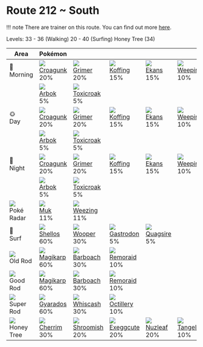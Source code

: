 # Route 212 ~ South

!!! note
    There are trainer on this route. You can find out more [here](../../trainer_pokemon/route_212__south/).

Levels: 33 - 36 (Walking) 20 - 40 (Surfing) Honey Tree (34)

Area                           | Pokémon                           | &nbsp;                            | &nbsp;                            | &nbsp;                            | &nbsp;                            | &nbsp;
---                            | ---                               | ---                               | ---                               | ---                               | ---                               | ---
🌅<br>Morning                   | ![][453]<br> [Croagunk]<br> 20%  | ![][088]<br> [Grimer]<br> 20%    | ![][109]<br> [Koffing]<br> 15%   | ![][023]<br> [Ekans]<br> 15%     | ![][070]<br> [Weepinbell]<br> 10%| ![][271]<br> [Lombre]<br> 10%
&nbsp;                         | ![][024]<br> [Arbok]<br> 5%      | ![][454]<br> [Toxicroak]<br> 5%
🌞<br>Day                       | ![][453]<br> [Croagunk]<br> 20%  | ![][088]<br> [Grimer]<br> 20%    | ![][109]<br> [Koffing]<br> 15%   | ![][023]<br> [Ekans]<br> 15%     | ![][070]<br> [Weepinbell]<br> 10%| ![][271]<br> [Lombre]<br> 10%
&nbsp;                         | ![][024]<br> [Arbok]<br> 5%      | ![][454]<br> [Toxicroak]<br> 5%
🌙<br>Night                     | ![][453]<br> [Croagunk]<br> 20%  | ![][088]<br> [Grimer]<br> 20%    | ![][109]<br> [Koffing]<br> 15%   | ![][023]<br> [Ekans]<br> 15%     | ![][070]<br> [Weepinbell]<br> 10%| ![][271]<br> [Lombre]<br> 10%
&nbsp;                         | ![][024]<br> [Arbok]<br> 5%      | ![][454]<br> [Toxicroak]<br> 5%
![][poke-radar]<br> Poké Radar | ![][089]<br> [Muk]<br> 11%       | ![][110]<br> [Weezing]<br> 11%
🌊<br> Surf                     | ![][422]<br> [Shellos]<br> 60%   | ![][194]<br> [Wooper]<br> 30%    | ![][423]<br> [Gastrodon]<br> 5%  | ![][195]<br> [Quagsire]<br> 5%
![][old-rod]<br> Old Rod       | ![][129]<br> [Magikarp]<br> 60%  | ![][339]<br> [Barboach]<br> 30%  | ![][223]<br> [Remoraid]<br> 10%
![][good-rod]<br> Good Rod     | ![][129]<br> [Magikarp]<br> 60%  | ![][339]<br> [Barboach]<br> 30%  | ![][223]<br> [Remoraid]<br> 10%
![][super-rod]<br> Super Rod   | ![][130]<br> [Gyarados]<br> 60%  | ![][340]<br> [Whiscash]<br> 30%  | ![][224]<br> [Octillery]<br> 10%
![][honey]<br> Honey Tree      | ![][421]<br> [Cherrim]<br> 30%   | ![][285]<br> [Shroomish]<br> 20% | ![][102]<br> [Exeggcute]<br> 20% | ![][274]<br> [Nuzleaf]<br> 20%   | ![][114]<br> [Tangela]<br> 10%


[Ekans]: ../../pokemon_changes/023/
[Arbok]: ../../pokemon_changes/024/
[Weepinbell]: ../../pokemon_changes/070/
[Grimer]: ../../pokemon_changes/088/
[Muk]: ../../pokemon_changes/089/
[Exeggcute]: ../../pokemon_changes/102/
[Koffing]: ../../pokemon_changes/109/
[Weezing]: ../../pokemon_changes/110/
[Tangela]: ../../pokemon_changes/114/
[Magikarp]: ../../pokemon_changes/129/
[Gyarados]: ../../pokemon_changes/130/
[Wooper]: ../../pokemon_changes/194/
[Quagsire]: ../../pokemon_changes/195/
[Remoraid]: ../../pokemon_changes/223/
[Octillery]: ../../pokemon_changes/224/
[Lombre]: ../../pokemon_changes/271/
[Nuzleaf]: ../../pokemon_changes/274/
[Shroomish]: ../../pokemon_changes/285/
[Barboach]: ../../pokemon_changes/339/
[Whiscash]: ../../pokemon_changes/340/
[Cherrim]: ../../pokemon_changes/421/
[Shellos]: ../../pokemon_changes/422/
[Gastrodon]: ../../pokemon_changes/423/
[Croagunk]: ../../pokemon_changes/453/
[Toxicroak]: ../../pokemon_changes/454/
[good-rod]: ../img/items/good-rod.png
[honey]: ../img/items/honey.png
[old-rod]: ../img/items/old-rod.png
[poke-radar]: ../img/items/poke-radar.png
[super-rod]: ../img/items/super-rod.png
[023]: ../img/pokemon/023.png
[024]: ../img/pokemon/024.png
[070]: ../img/pokemon/070.png
[088]: ../img/pokemon/088.png
[089]: ../img/pokemon/089.png
[102]: ../img/pokemon/102.png
[109]: ../img/pokemon/109.png
[110]: ../img/pokemon/110.png
[114]: ../img/pokemon/114.png
[129]: ../img/pokemon/129.png
[130]: ../img/pokemon/130.png
[194]: ../img/pokemon/194.png
[195]: ../img/pokemon/195.png
[223]: ../img/pokemon/223.png
[224]: ../img/pokemon/224.png
[271]: ../img/pokemon/271.png
[274]: ../img/pokemon/274.png
[285]: ../img/pokemon/285.png
[339]: ../img/pokemon/339.png
[340]: ../img/pokemon/340.png
[421]: ../img/pokemon/421.png
[422]: ../img/pokemon/422.png
[423]: ../img/pokemon/423.png
[453]: ../img/pokemon/453.png
[454]: ../img/pokemon/454.png
